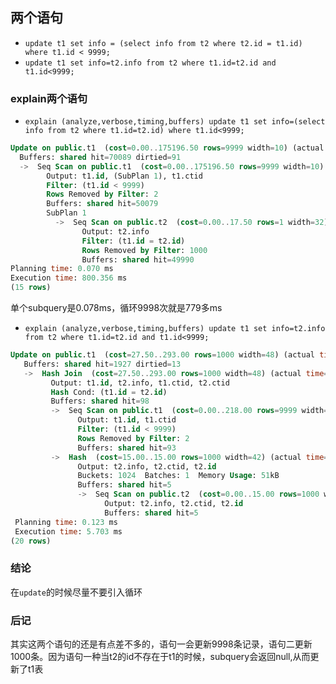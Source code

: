 ## 两个语句
 - `update t1 set info = (select info from t2 where t2.id = t1.id) where t1.id < 9999;`
 - `update t1 set info=t2.info from t2 where t1.id=t2.id and t1.id<9999;`
 
 ### explain两个语句
 - `explain (analyze,verbose,timing,buffers) update t1 set info=(select info from t2 where t1.id=t2.id) where t1.id<9999;`
 ```sql
 Update on public.t1  (cost=0.00..175196.50 rows=9999 width=10) (actual time=800.335..800.335 rows=0 loops=1)
   Buffers: shared hit=70089 dirtied=91
   ->  Seq Scan on public.t1  (cost=0.00..175196.50 rows=9999 width=10) (actual time=0.168..786.284 rows=9998 loops=1)
         Output: t1.id, (SubPlan 1), t1.ctid
         Filter: (t1.id < 9999)
         Rows Removed by Filter: 2
         Buffers: shared hit=50079
         SubPlan 1
           ->  Seq Scan on public.t2  (cost=0.00..17.50 rows=1 width=32) (actual time=0.074..0.078 rows=0 loops=9998)
                 Output: t2.info
                 Filter: (t1.id = t2.id)
                 Rows Removed by Filter: 1000
                 Buffers: shared hit=49990
 Planning time: 0.070 ms
 Execution time: 800.356 ms
 (15 rows)
 ```
 单个subquery是0.078ms，循环9998次就是779多ms
 
 - `explain (analyze,verbose,timing,buffers) update t1 set info=t2.info from t2 where t1.id=t2.id and t1.id<9999;`
```sql
Update on public.t1  (cost=27.50..293.00 rows=1000 width=48) (actual time=5.666..5.666 rows=0 loops=1)
   Buffers: shared hit=1927 dirtied=13
   ->  Hash Join  (cost=27.50..293.00 rows=1000 width=48) (actual time=0.592..4.318 rows=1000 loops=1)
         Output: t1.id, t2.info, t1.ctid, t2.ctid
         Hash Cond: (t1.id = t2.id)
         Buffers: shared hit=98
         ->  Seq Scan on public.t1  (cost=0.00..218.00 rows=9999 width=10) (actual time=0.016..2.114 rows=9998 loops=1)
               Output: t1.id, t1.ctid
               Filter: (t1.id < 9999)
               Rows Removed by Filter: 2
               Buffers: shared hit=93
         ->  Hash  (cost=15.00..15.00 rows=1000 width=42) (actual time=0.566..0.566 rows=1000 loops=1)
               Output: t2.info, t2.ctid, t2.id
               Buckets: 1024  Batches: 1  Memory Usage: 51kB
               Buffers: shared hit=5
               ->  Seq Scan on public.t2  (cost=0.00..15.00 rows=1000 width=42) (actual time=0.010..0.258 rows=1000 loops=1)
                     Output: t2.info, t2.ctid, t2.id
                     Buffers: shared hit=5
 Planning time: 0.123 ms
 Execution time: 5.703 ms
(20 rows)
```
### 结论
在`update`的时候尽量不要引入循环

### 后记
其实这两个语句的还是有点差不多的，语句一会更新9998条记录，语句二更新1000条。因为语句一种当t2的id不存在于t1的时候，subquery会返回null,从而更新了t1表
